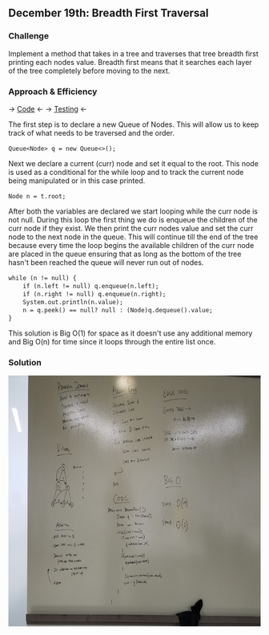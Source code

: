 ## December 19th: Breadth First Traversal

### Challenge
Implement a method that takes in a tree and traverses that tree breadth first printing each nodes value. Breadth first means that it searches each layer of the tree completely before moving to the next.

### Approach & Efficiency

-> [Code](../src/main/java/tree/TreeBreadthTraversal.java) <- -> [Testing](../src/test/java/tree/TreeBreadthTraversalTest.java) <-

The first step is to declare a new Queue of Nodes. This will allow us to keep track of what needs to be traversed and the order.

    Queue<Node> q = new Queue<>();

Next we declare a current (curr) node and set it equal to the root. This node is used as a conditional for the while loop and to track the current node being manipulated or in this case printed.

    Node n = t.root;

After both the variables are declared we start looping while the curr node is not null. During this loop the first thing we do is enqueue the children of the curr node if they exist. We then print the curr nodes value and set the curr node to the next node in the queue. This will continue till the end of the tree because every time the loop begins the available children of the curr node are placed in the queue ensuring that as long as the bottom of the tree hasn't been reached the queue will never run out of nodes.

    while (n != null) {
        if (n.left != null) q.enqueue(n.left);
        if (n.right != null) q.enqueue(n.right);
        System.out.println(n.value);
        n = q.peek() == null? null : (Node)q.dequeue().value;
    }

This solution is Big O(1) for space as it doesn't use any additional memory and Big O(n) for time since it loops through the entire list once.

### Solution

<img src="../assets/BreadthFirstTraversal.jpg" height=500 />



